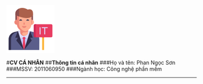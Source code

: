 <img src="logo.png" alt="logo" with="50px">

#**CV CÁ NHÂN**
##**Thông tin cá nhân**
###Họ và tên: Phan Ngọc Sơn
###MSSV: 2011060950
###Ngành học: Công nghệ phần mềm
***